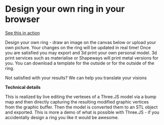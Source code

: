  # Design your own ring in your browser
 [See this in action](https://deadolus.github.io/three.js-ring-editor/index.html)


 Design your own ring - draw an image on the canvas below or upload your own picture.
Your changes on the ring will be updated in real time!
Once you are satisfied you may export and 3d print your own personal model. 3d print services such as materialise or Shapeways will print metal versions for you.
You can download a template for the outside or for the outside of the ring.


Not satisfied with your results? We can help you translate your visions


**Technical details**


This is realized by live editing the vertexes of a Three.JS model via a bump map
and then directly capturing the resulting modified graphic vertices from the graphic buffer. Then the model is converted them to an STL object and exported.
This is more a demo of what is possible with Three.JS - if you accidentally design a ring you like it would be awesome.
